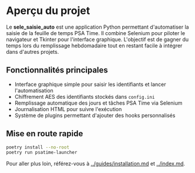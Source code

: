 # Aperçu du projet

Le **sele_saisie_auto** est une application Python permettant d'automatiser la saisie de la feuille de temps PSA Time.
Il combine Selenium pour piloter le navigateur et Tkinter pour l'interface graphique.
L'objectif est de gagner du temps lors du remplissage hebdomadaire tout en restant facile à intégrer dans d'autres projets.

## Fonctionnalités principales

* Interface graphique simple pour saisir les identifiants et lancer l'automatisation
* Chiffrement AES des identifiants stockés dans `config.ini`
* Remplissage automatique des jours et tâches PSA Time via Selenium
* Journalisation HTML pour suivre l'exécution
* Système de plugins permettant d'ajouter des hooks personnalisés

## Mise en route rapide

```bash
poetry install --no-root
poetry run psatime-launcher
```

Pour aller plus loin, référez-vous à [../guides/installation.md](../guides/installation.md) et [../index.md](../index.md).
